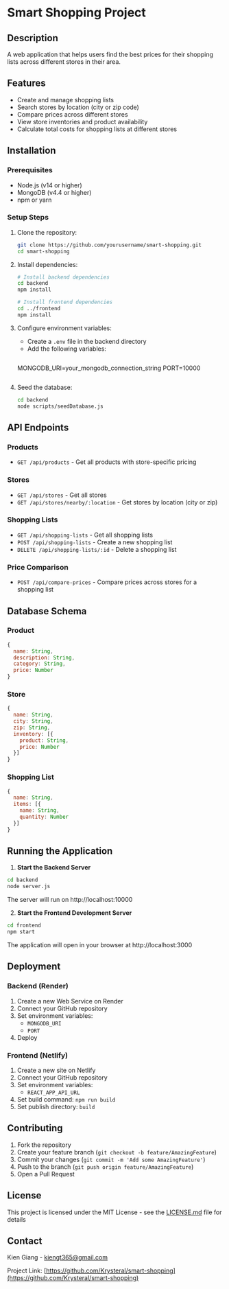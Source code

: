 # Smart Shopping Project

## Description
A web application that helps users find the best prices for their shopping lists across different stores in their area.

## Features
- Create and manage shopping lists
- Search stores by location (city or zip code)
- Compare prices across different stores
- View store inventories and product availability
- Calculate total costs for shopping lists at different stores

## Installation

### Prerequisites
- Node.js (v14 or higher)
- MongoDB (v4.4 or higher)
- npm or yarn

### Setup Steps
1. Clone the repository:
   ```bash
   git clone https://github.com/yourusername/smart-shopping.git
   cd smart-shopping
   ```

2. Install dependencies:
   ```bash
   # Install backend dependencies
   cd backend
   npm install

   # Install frontend dependencies
   cd ../frontend
   npm install
   ```

3. Configure environment variables:
   - Create a `.env` file in the backend directory
   - Add the following variables:
     ```
    MONGODB_URI=your_mongodb_connection_string
    PORT=10000
     ```

4. Seed the database:
   ```bash
   cd backend
   node scripts/seedDatabase.js
   ```

## API Endpoints

### Products
- `GET /api/products` - Get all products with store-specific pricing

### Stores
- `GET /api/stores` - Get all stores
- `GET /api/stores/nearby/:location` - Get stores by location (city or zip)

### Shopping Lists
- `GET /api/shopping-lists` - Get all shopping lists
- `POST /api/shopping-lists` - Create a new shopping list
- `DELETE /api/shopping-lists/:id` - Delete a shopping list

### Price Comparison
- `POST /api/compare-prices` - Compare prices across stores for a shopping list

## Database Schema

### Product
```javascript
{
  name: String,
  description: String,
  category: String,
  price: Number
}
```

### Store
```javascript
{
  name: String,
  city: String,
  zip: String,
  inventory: [{
    product: String,
    price: Number
  }]
}
```

### Shopping List
```javascript
{
  name: String,
  items: [{
    name: String,
    quantity: Number
  }]
}
```

## Running the Application

1. **Start the Backend Server**
```bash
cd backend
node server.js
```
The server will run on http://localhost:10000

2. **Start the Frontend Development Server**
```bash
cd frontend
npm start
```
The application will open in your browser at http://localhost:3000

## Deployment

### Backend (Render)
1. Create a new Web Service on Render
2. Connect your GitHub repository
3. Set environment variables:
   - `MONGODB_URI`
   - `PORT`
4. Deploy

### Frontend (Netlify)
1. Create a new site on Netlify
2. Connect your GitHub repository
3. Set environment variables:
   - `REACT_APP_API_URL`
4. Set build command: `npm run build`
5. Set publish directory: `build`

## Contributing

1. Fork the repository
2. Create your feature branch (`git checkout -b feature/AmazingFeature`)
3. Commit your changes (`git commit -m 'Add some AmazingFeature'`)
4. Push to the branch (`git push origin feature/AmazingFeature`)
5. Open a Pull Request

## License

This project is licensed under the MIT License - see the [LICENSE.md](LICENSE.md) file for details

## Contact

Kien Giang - [kiengt365@gmail.com](mailto:kiengt365@gmail.com)

Project Link: [https://github.com/Krysteral/smart-shopping](https://github.com/Krysteral/smart-shopping)

